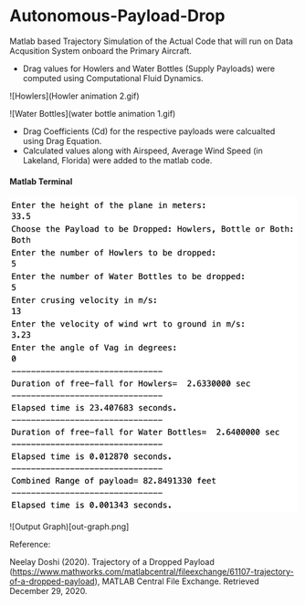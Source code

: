 # Autonomous-Payload-Drop

Matlab based Trajectory Simulation of the Actual Code that will run on Data Acqusition System onboard the Primary Aircraft.

* Drag values for Howlers and Water Bottles (Supply Payloads) were computed using Computational Fluid Dynamics.

![Howlers](Howler animation 2.gif)

![Water Bottles](water bottle animation 1.gif)

* Drag Coefficients (Cd) for the respective payloads were calcualted using Drag Equation.
* Calculated values along with Airspeed, Average Wind Speed (in Lakeland, Florida) were added to the matlab code.

#### Matlab Terminal
![MATLAB Terminal Screenshot](out-result.png)

![Output Graph)[out-graph.png]


Reference:

Neelay Doshi (2020). Trajectory of a Dropped Payload (https://www.mathworks.com/matlabcentral/fileexchange/61107-trajectory-of-a-dropped-payload), MATLAB Central File Exchange. Retrieved December 29, 2020.
